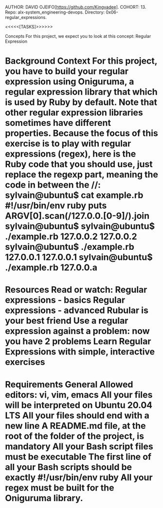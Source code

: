 AUTHOR:         DAVID OJEIFO[https://github.com/Kingvadee].
COHORT:         13.
Repo:           alx-system_engineering-devops.
Directory:      0x06-regular_expressions.

<<<<<[TASKS]>>>>>>

Concepts
For this project, we expect you to look at this concept:
Regular Expression

Background Context
For this project, you have to build your regular expression using Oniguruma, a regular expression library that which is used by Ruby by default. Note that other regular expression libraries sometimes have different properties.
Because the focus of this exercise is to play with regular expressions (regex), here is the Ruby code that you should use, just replace the regexp part, meaning the code in between the //:
sylvain@ubuntu$ cat example.rb
#!/usr/bin/env ruby
puts ARGV[0].scan(/127.0.0.[0-9]/).join
sylvain@ubuntu$
sylvain@ubuntu$ ./example.rb 127.0.0.2
127.0.0.2
sylvain@ubuntu$ ./example.rb 127.0.0.1
127.0.0.1
sylvain@ubuntu$ ./example.rb 127.0.0.a
==================================================================================================
Resources
Read or watch:
Regular expressions - basics
Regular expressions - advanced
Rubular is your best friend
Use a regular expression against a problem: now you have 2 problems
Learn Regular Expressions with simple, interactive exercises
==================================================================================================
Requirements
General
Allowed editors: vi, vim, emacs
All your files will be interpreted on Ubuntu 20.04 LTS
All your files should end with a new line
A README.md file, at the root of the folder of the project, is mandatory
All your Bash script files must be executable
The first line of all your Bash scripts should be exactly #!/usr/bin/env ruby
All your regex must be built for the Oniguruma library.
==================================================================================================
